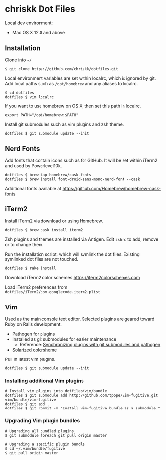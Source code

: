 # chriskk Dot Files
Local dev environment:

* Mac OS X 12.0 and above

## Installation

Clone into `~/`

```
$ git clone https://github.com/chriskk/dotfiles.git
```

Local environment variables are set within localrc, which is ignored by git. Add local paths such as `/opt/homebrew` and any aliases to localrc.

```
$ cd dotfiles
dotfiles $ vim localrc
```

If you want to use homebrew on OS X, then set this path in localrc.

```
export PATH="/opt/homebrew:$PATH"
```

Install git submodules such as vim plugins and zsh theme.
```
dotfiles $ git submodule update --init
```

## Nerd Fonts
Add fonts that contain icons such as for GitHub.
It will be set within iTerm2 and used by Powerlevel10k.

```
dotfiles $ brew tap homebrew/cask-fonts
dotfiles $ brew install font-droid-sans-mono-nerd-font --cask
```

Additional fonts available at
https://github.com/Homebrew/homebrew-cask-fonts

## iTerm2
Install iTerm2 via download or using Homebrew.
```
dotfiles $ brew cask install iterm2
```

Zsh plugins and themes are installed via Antigen.
Edit `zshrc` to add, remove or to change them.

Run the installation script, which will symlink the dot files. Existing symlinked dot files are not touched.

```
dotfiles $ rake install
```

Download iTerm2 color schemes
https://iterm2colorschemes.com

Load iTerm2 preferences from `dotfiles/iTerm2/com.googlecode.iterm2.plist`

## Vim
Used as the main console text editor. Selected plugins are geared toward Ruby on Rails development.

  * Pathogen for plugins
  * Installed as git submodules for easier maintenance
    * Reference: [Synchronizing plugins with git submodules and pathogen](http://vimcasts.org/episodes/synchronizing-plugins-with-git-submodules-and-pathogen/)
  * [Solarized colorsheme](https://github.com/altercation/vim-colors-solarized)

Pull in latest vim plugins.
```
dotfiles $ git submodule update --init
```

### Installing additional Vim plugins

```
# Install vim plugins into dotfiles/vim/bundle
dotfiles $ git submodule add http://github.com/tpope/vim-fugitive.git vim/bundle/vim-fugitive
dotfiles $ git add .
dotfiles $ git commit -m "Install vim-fugitive bundle as a submodule."
```
### Upgrading Vim plugin bundles

```
# Upgrading all bundled plugins
$ git submodule foreach git pull origin master
```
```
# Upgrading a specific plugin bundle
$ cd ~/.vim/bundle/fugitive
$ git pull origin master
```

